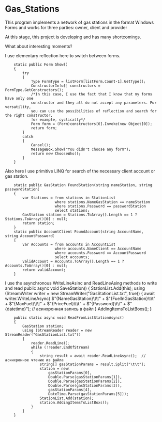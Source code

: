 # Gas_Stations
This program implements a network of gas stations in the format Windows Forms and works for three parties: owner, client and provider

At this stage, this project is developing and has many shortcomings.

What about interesting moments? 

I use elementary reflection here to switch between forms.

        static public Form Show()
        {
            try
            {
                Type FormType = listForm[listForm.Count-1].GetType();
                ConstructorInfo[] constructors = FormType.GetConstructors();
                /*In this case, I use the fact that I know that my forms have only one
                constructor and they all do not accept any parameters. For versatility,
                you can use the possibilities of reflection and search for the right constructor,
                for example, cyclically*/
                Form form = (Form)constructors[0].Invoke(new Object[0]); 
                return form;
            }
            catch
            {
                Cansel();
                MessageBox.Show("You didn't choose any form");
                return new ChooseWho();
            }
        }

Also here I use primitive LINQ for search of the necessary client account or gas station.

        static public GasStation FoundStation(string nameStation, string passwordStation)
        {
            var Stations = from stations in StationList
                           where stations.NameGasStation == nameStation
                           where stations.Password == passwordStation
                           select stations;
            GasStation station = Stations.ToArray().Length == 1 ? Stations.ToArray()[0] : null;
            return station;
        }
        static public AccountClient FoundAccount(string AccountName, string AccountPassword)
        {
            var Accounts = from accounts in AccountList
                           where accounts.NameClient == AccountName
                           where accounts.Password == AccountPassword
                           select accounts;
            validAccount = Accounts.ToArray().Length == 1 ? Accounts.ToArray()[0] : null;
            return validAccount;
        }

I use the asynchronous WriteLineAsinc and ReadLineAsing methods to write and read
        public async void SaveStation()
        {
            StationList.Add(this);
            using (StreamWriter writer = new StreamWriter("GasStationList.txt", true))
            {
                await writer.WriteLineAsync(
                    $"{NameGasStation}\t\t" +
                    $"{FuelInGasStation}\t\t" +
                    $"{MaxFuel}\t\t" +
                    $"{PriceFuel}\t\t" +
                    $"{Password}\t\t" +
                    $"{datetime}");  // асинхронная запись в файл
            }
            AddingItemsToListBoxs();
        }
            
            
        public static async void ReadFromListStationAsync()
        {
            GasStation station;
            using (StreamReader reader = new StreamReader("GasStationList.txt"))
            {
                reader.ReadLine();
                while (!reader.EndOfStream)
                {
                    string result = await reader.ReadLineAsync();  // асинхронное чтение из файла
                    string[] gasStationParams = result.Split("\t\t");
                    station = new(
                        gasStationParams[0],
                        Double.Parse(gasStationParams[1]),
                        Double.Parse(gasStationParams[2]),
                        Double.Parse(gasStationParams[3]),
                        gasStationParams[4],
                        DateTime.Parse(gasStationParams[5]));
                    StationList.Add(station);
                    station.AddingItemsToListBoxs();
                }
            }
        }
